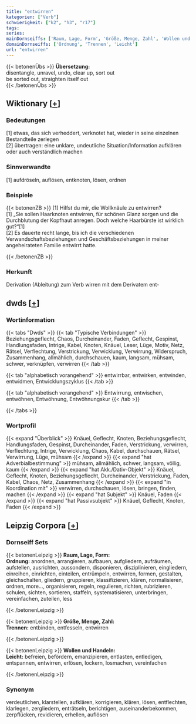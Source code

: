 ```yaml
---
title: "entwirren"
kategorien: ["Verb"]
schwierigkeit: ["k2", "h3", "r17"]
tags:
series:
mainDornseiffs: ['Raum, Lage, Form', 'Größe, Menge, Zahl', 'Wollen und Handeln']
domainDornseiffs: ['Ordnung', 'Trennen', 'Leicht']
url: "entwirren"
---
```


{{< betonenÜbs >}}
**Übersetzung:**  
disentangle, unravel, undo, clear up, sort  out  
be sorted out, straighten itself out  
{{< /betonenÜbs >}}

## Wiktionary [[+](https://de.wiktionary.org/wiki/entwirren)]

### Bedeutungen
[1] etwas, das sich verheddert, verknotet hat, wieder in seine einzelnen Bestandteile zerlegen  
[2] übertragen: eine unklare, undeutliche Situation/Information aufklären oder auch verständlich machen  

### Sinnverwandte
[1] aufdröseln, auflösen, entknoten, lösen, ordnen  

### Beispiele
{{< betonenZB >}}
[1] Hilfst du mir, die Wollknäule zu entwirren?  
[1] „Sie sollen Haarknoten entwirren, für schönen Glanz sorgen und die Durchblutung der Kopfhaut anregen. Doch welche Haarbürste ist wirklich gut?“[1]  
[2] Es dauerte recht lange, bis ich die verschiedenen Verwandschaftsbeziehungen und Geschäftsbeziehungen in meiner angeheirateten Familie entwirrt hatte.  

{{< /betonenZB >}}
### Herkunft
Derivation (Ableitung) zum Verb wirren mit dem Derivatem ent-  



## dwds [[+](https://www.dwds.de/wb/entwirren)]

### Wortinformation
{{< tabs "Dwds" >}}
{{< tab "Typische Verbindungen" >}}
Beziehungsgeflecht, Chaos, Durcheinander, Faden, Geflecht, Gespinst, Handlungsfaden, Intrige, Kabel, Knoten, Knäuel, Leser, Lüge, Motiv, Netz, Rätsel, Verflechtung, Verstrickung, Verwicklung, Verwirrung, Widerspruch, Zusammenhang, allmählich, durchschauen, kaum, langsam, mühsam, schwer, verknüpfen, verwirren
{{< /tab >}}

{{< tab "alphabetisch vorangehend" >}}
entwirrbar, entwirken, entwinden, entwidmen, Entwicklungszyklus
{{< /tab >}}

{{< tab "alphabetisch vorangehend" >}}
Entwirrung, entwischen, entwöhnen, Entwöhnung, Entwöhnungskur
{{< /tab >}}

{{< /tabs >}}

### Wortprofil
{{< expand "Überblick" >}} Knäuel, Geflecht, Knoten, Beziehungsgeflecht, Handlungsfaden, Gespinst, Durcheinander, Faden, Verstrickung, verwirren, Verflechtung, Intrige, Verwicklung, Chaos, Kabel, durchschauen, Rätsel, Verwirrung, Lüge, mühsam {{< /expand >}}
{{< expand "hat Adverbialbestimmung" >}} mühsam, allmählich, schwer, langsam, völlig, kaum {{< /expand >}}
{{< expand "hat Akk./Dativ-Objekt" >}} Knäuel, Geflecht, Knoten, Beziehungsgeflecht, Durcheinander, Verstrickung, Faden, Kabel, Chaos, Netz, Zusammenhang {{< /expand >}}
{{< expand "in Koordination mit" >}} verwirren, durchschauen, lösen, bringen, finden, machen {{< /expand >}}
{{< expand "hat Subjekt" >}} Knäuel, Faden {{< /expand >}}
{{< expand "hat Passivsubjekt" >}} Knäuel, Geflecht, Knoten, Faden {{< /expand >}}

## Leipzig Corpora [[+](https://corpora.uni-leipzig.de/en/res?word=entwirren&corpusId=deu_newscrawl-public_2018)]

### Dornseiff Sets
{{< betonenLeipzig >}}
**Raum, Lage, Form:**  
**Ordnung:** anordnen, arrangieren, aufbauen, aufgliedern, aufräumen, aufstellen, ausrichten, aussondern, disponieren, disziplinieren, eingliedern, einreihen, einrichten, einteilen, entrümpeln, entwirren, formen, gestalten, gleichschalten, gliedern, gruppieren, klassifizieren, klären, normalisieren, ordnen, more..., organisieren, regeln, regulieren, richten, rubrizieren, schulen, sichten, sortieren, staffeln, systematisieren, unterbringen, vereinfachen, zuteilen, less  

{{< /betonenLeipzig >}}


{{< betonenLeipzig >}}
**Größe, Menge, Zahl:**  
**Trennen:** entbinden, entfesseln, entwirren  

{{< /betonenLeipzig >}}


{{< betonenLeipzig >}}
**Wollen und Handeln:**  
**Leicht:** befreien, befördern, emanzipieren, entlasten, entledigen, entspannen, entwirren, erlösen, lockern, losmachen, vereinfachen  

{{< /betonenLeipzig >}}

### Synonym
verdeutlichen, klarstellen, aufklären, korrigieren, klären, lösen, entflechten, klarlegen, zergliedern, enträtseln, berichtigen, auseinanderbekommen, zerpflücken, revidieren, erhellen, auflösen

